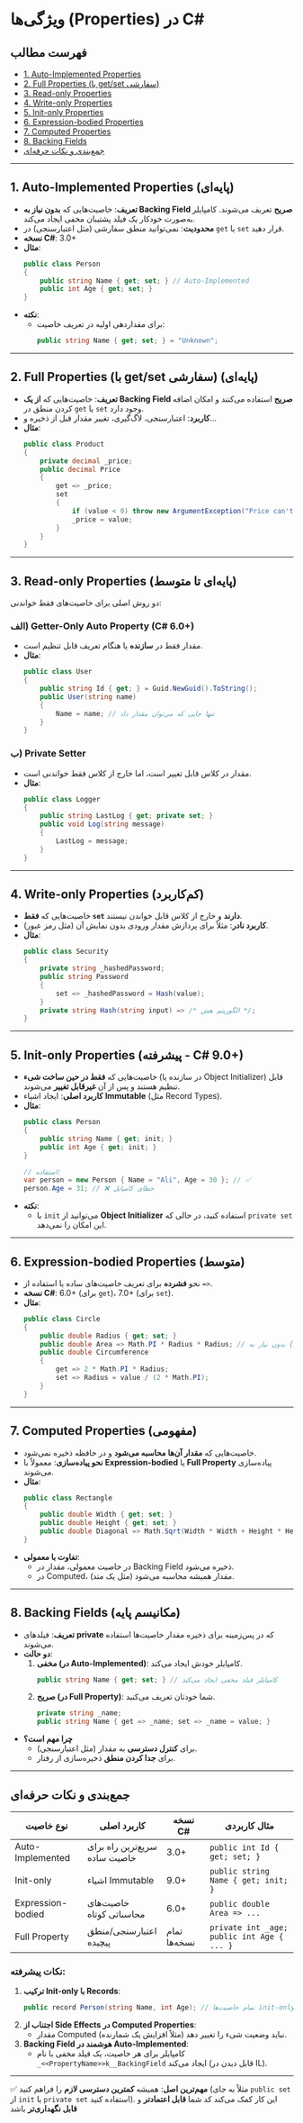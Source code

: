 ﻿
# ویژگی‌ها (Properties) در C#

## فهرست مطالب
- [1. Auto-Implemented Properties](#1-auto-implemented-properties-پایه‌ای)
- [2. Full Properties (با get/set سفارشی)](#2-full-properties-با-getset-سفارشی-پایه‌ای)
- [3. Read-only Properties](#3-read-only-properties-پایه‌ای-تا-متوسط)
- [4. Write-only Properties](#4-write-only-properties-کم‌کاربرد)
- [5. Init-only Properties](#5-init-only-properties-پیشرفته---c-90)
- [6. Expression-bodied Properties](#6-expression-bodied-properties-متوسط)
- [7. Computed Properties](#7-computed-properties-مفهومی)
- [8. Backing Fields](#8-backing-fields-مکانیسم-پایه)
- [جمع‌بندی و نکات حرفه‌ای](#جمع‌بندی-و-نکات-حرفه‌ای)

---

## 1. **Auto-Implemented Properties** (پایه‌ای)
- **تعریف**: خاصیت‌هایی که **بدون نیاز به Backing Field صریح** تعریف می‌شوند. کامپایلر به‌صورت خودکار یک فیلد پشتیبان مخفی ایجاد می‌کند.
- **محدودیت**: نمی‌توانید منطق سفارشی (مثل اعتبارسنجی) در `get` یا `set` قرار دهید.
- **نسخه C#**: 3.0+
- **مثال**:
  ```csharp
  public class Person
  {
      public string Name { get; set; } // Auto-Implemented
      public int Age { get; set; }
  }
  ```
- **نکته**: 
  - برای مقداردهی اولیه در تعریف خاصیت:
    ```csharp
    public string Name { get; set; } = "Unknown";
    ```

---

## 2. **Full Properties (با get/set سفارشی)** (پایه‌ای)
- **تعریف**: خاصیت‌هایی که **از یک Backing Field صریح** استفاده می‌کنند و امکان اضافه کردن منطق در `get` یا `set` وجود دارد.
- **کاربرد**: اعتبارسنجی، لاگ‌گیری، تغییر مقدار قبل از ذخیره و...
- **مثال**:
  ```csharp
  public class Product
  {
      private decimal _price;
      public decimal Price
      {
          get => _price;
          set
          {
              if (value < 0) throw new ArgumentException("Price can't be negative!");
              _price = value;
          }
      }
  }
  ```

---

## 3. **Read-only Properties** (پایه‌ای تا متوسط)
دو روش اصلی برای خاصیت‌های فقط خواندنی:

### الف) **Getter-Only Auto Property** (C# 6.0+)
- مقدار فقط در **سازنده** یا هنگام تعریف قابل تنظیم است.
- **مثال**:
  ```csharp
  public class User
  {
      public string Id { get; } = Guid.NewGuid().ToString();
      public User(string name) 
      {
          Name = name; // تنها جایی که می‌توان مقدار داد
      }
  }
  ```

### ب) **Private Setter**
- مقدار در کلاس قابل تغییر است، اما خارج از کلاس فقط خواندنی است.
- **مثال**:
  ```csharp
  public class Logger
  {
      public string LastLog { get; private set; }
      public void Log(string message)
      {
          LastLog = message;
      }
  }
  ```

---

## 4. **Write-only Properties** (کم‌کاربرد)
- خاصیت‌هایی که **فقط `set` دارند** و خارج از کلاس قابل خواندن نیستند.
- **کاربرد نادر**: مثلاً برای پردازش مقدار ورودی بدون نمایش آن (مثل رمز عبور).
- **مثال**:
  ```csharp
  public class Security
  {
      private string _hashedPassword;
      public string Password
      {
          set => _hashedPassword = Hash(value);
      }
      private string Hash(string input) => /* الگوریتم هش */;
  }
  ```

---

## 5. **Init-only Properties** (پیشرفته - C# 9.0+)
- خاصیت‌هایی که **فقط در حین ساخت شیء** (در سازنده یا Object Initializer) قابل تنظیم هستند و پس از آن **غیرقابل تغییر** می‌شوند.
- **کاربرد اصلی**: ایجاد اشیاء **Immutable** (مثل Record Types).
- **مثال**:
  ```csharp
  public class Person
  {
      public string Name { get; init; }
      public int Age { get; init; }
  }

  // استفاده:
  var person = new Person { Name = "Ali", Age = 30 }; // ✅
  person.Age = 31; // ❌ خطای کامپایل
  ```
- **نکته**: 
  - با `init` می‌توانید از **Object Initializer** استفاده کنید، در حالی که `private set` این امکان را نمی‌دهد.

---

## 6. **Expression-bodied Properties** (متوسط)
- نحو **فشرده** برای تعریف خاصیت‌های ساده با استفاده از `=>`.
- **نسخه C#**: 6.0+ (برای `get`)، 7.0+ (برای `set`).
- **مثال**:
  ```csharp
  public class Circle
  {
      public double Radius { get; set; }
      public double Area => Math.PI * Radius * Radius; // بدون نیاز به {}
      public double Circumference
      {
          get => 2 * Math.PI * Radius;
          set => Radius = value / (2 * Math.PI);
      }
  }
  ```

---

## 7. **Computed Properties** (مفهومی)
- خاصیت‌هایی که **مقدار آن‌ها محاسبه می‌شود** و در حافظه ذخیره نمی‌شود.
- **نحو پیاده‌سازی**: معمولاً با **Expression-bodied** یا **Full Property** پیاده‌سازی می‌شوند.
- **مثال**:
  ```csharp
  public class Rectangle
  {
      public double Width { get; set; }
      public double Height { get; set; }
      public double Diagonal => Math.Sqrt(Width * Width + Height * Height);
  }
  ```
- **تفاوت با معمولی**: 
  - در خاصیت معمولی، مقدار در Backing Field ذخیره می‌شود.
  - در Computed، مقدار همیشه محاسبه می‌شود (مثل یک متد).

---

## 8. **Backing Fields** (مکانیسم پایه)
- **تعریف**: فیلد‌های **private** که در پس‌زمینه برای ذخیره مقدار خاصیت‌ها استفاده می‌شوند.
- **دو حالت**:
  1. **مخفی (در Auto-Implemented)**: کامپایلر خودش ایجاد می‌کند.
     ```csharp
     public string Name { get; set; } // کامپایلر فیلد مخفی ایجاد می‌کند
     ```
  2. **صریح (در Full Property)**: شما خودتان تعریف می‌کنید.
     ```csharp
     private string _name;
     public string Name { get => _name; set => _name = value; }
     ```
- **چرا مهم است؟** 
  - برای **کنترل دسترسی** به مقدار (مثل اعتبارسنجی).
  - برای **جدا کردن منطق** ذخیره‌سازی از رفتار.

---

## جمع‌بندی و نکات حرفه‌ای
| نوع خاصیت          | کاربرد اصلی                          | نسخه C#   | مثال کاربردی                     |
|---------------------|--------------------------------------|-----------|----------------------------------|
| Auto-Implemented    | سریع‌ترین راه برای خاصیت ساده        | 3.0+      | `public int Id { get; set; }`    |
| Init-only           | اشیاء Immutable                    | 9.0+      | `public string Name { get; init; }` |
| Expression-bodied   | خاصیت‌های محاسباتی کوتاه            | 6.0+      | `public double Area => ...`      |
| Full Property       | اعتبارسنجی/منطق پیچیده             | تمام نسخه‌ها | `private int _age; public int Age { ... }` |

### نکات پیشرفته:
1. **ترکیب Init-only با Records**:
   ```csharp
   public record Person(string Name, int Age); // تمام خاصیت‌ها init-only هستند
   ```
2. **اجتناب از Side Effects در Computed Properties**:
   - مقدار Computed نباید وضعیت شیء را تغییر دهد (مثلاً افزایش یک شمارنده).
3. **Backing Field هوشمند در Auto-Implemented**:
   - کامپایلر برای هر خاصیت، یک فیلد مخفی با نام `_<<PropertyName>>k__BackingField` ایجاد می‌کند (قابل دیدن در IL).

---

✅ **مهم‌ترین اصل**: همیشه **کمترین دسترسی لازم** را فراهم کنید (مثلاً به جای `public set` از `init` یا `private set` استفاده کنید). این کار کمک می‌کند کد شما **قابل اعتمادتر** و **قابل نگهداری‌تر** باشد